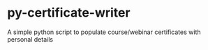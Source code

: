 # py-certificate-writer
A simple python script to populate course/webinar certificates with personal details
